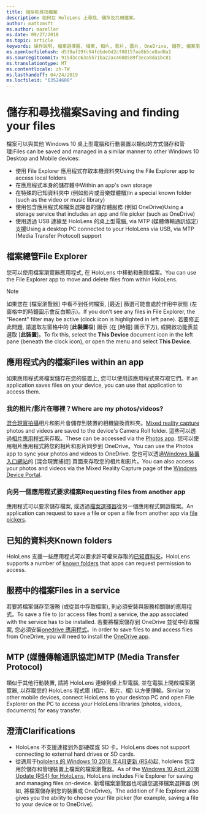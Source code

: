 ```yaml
---
title: 儲存和尋找檔案
description: 如何在 HoloLens 上尋找、儲存及共用檔案。
author: mattzmsft
ms.author: mazeller
ms.date: 09/27/2018
ms.topic: article
keywords: 操作說明, 檔案選擇器, 檔案, 相片, 影片, 圖片, OneDrive, 儲存, 檔案瀏覽器
ms.openlocfilehash: d539af29fc94fdbde0d2cf08157ae8b5ce8ad0a1
ms.sourcegitcommit: 915d3cc63a5571ba22ac4608589f3eca8da1bc81
ms.translationtype: MT
ms.contentlocale: zh-TW
ms.lasthandoff: 04/24/2019
ms.locfileid: "63524608"
---
```

# <a name="saving-and-finding-your-files"></a><span data-ttu-id="5f917-104">儲存和尋找檔案</span><span class="sxs-lookup"><span data-stu-id="5f917-104">Saving and finding your files</span></span>

<span data-ttu-id="5f917-105">檔案可以與其他 Windows 10 桌上型電腦和行動裝置以類似的方式儲存和管理:</span><span class="sxs-lookup"><span data-stu-id="5f917-105">Files can be saved and managed in a similar manner to other Windows 10 Desktop and Mobile devices:</span></span>
* <span data-ttu-id="5f917-106">使用 File Explorer 應用程式存取本機資料夾</span><span class="sxs-lookup"><span data-stu-id="5f917-106">Using the File Explorer app to access local folders</span></span>
* <span data-ttu-id="5f917-107">在應用程式本身的儲存體中</span><span class="sxs-lookup"><span data-stu-id="5f917-107">Within an app's own storage</span></span>
* <span data-ttu-id="5f917-108">在特殊的已知資料夾中 (例如影片或音樂媒體櫃)</span><span class="sxs-lookup"><span data-stu-id="5f917-108">In a special known folder (such as the video or music library)</span></span>
* <span data-ttu-id="5f917-109">使用包含應用程式和檔案選擇器的儲存體服務 (例如 OneDrive)</span><span class="sxs-lookup"><span data-stu-id="5f917-109">Using a storage service that includes an app and file picker (such as OneDrive)</span></span>
* <span data-ttu-id="5f917-110">使用透過 USB 連線至 HoloLens 的桌上型電腦, via MTP (媒體傳輸通訊協定) 支援</span><span class="sxs-lookup"><span data-stu-id="5f917-110">Using a desktop PC connected to your HoloLens via USB, via MTP (Media Transfer Protocol) support</span></span>

## <a name="file-explorer"></a><span data-ttu-id="5f917-111">檔案總管</span><span class="sxs-lookup"><span data-stu-id="5f917-111">File Explorer</span></span>

<span data-ttu-id="5f917-112">您可以使用檔案瀏覽器應用程式, 在 HoloLens 中移動和刪除檔案。</span><span class="sxs-lookup"><span data-stu-id="5f917-112">You can use the File Explorer app to move and delete files from within HoloLens.</span></span>

>[!NOTE]
><span data-ttu-id="5f917-113">如果您在 [檔案瀏覽器] 中看不到任何檔案, [最近] 篩選可能會處於作用中狀態 (左窗格中的時鐘圖示會反白顯示)。</span><span class="sxs-lookup"><span data-stu-id="5f917-113">If you don’t see any files in File Explorer, the "Recent" filter may be active (clock icon is highlighted in left pane).</span></span> <span data-ttu-id="5f917-114">若要修正此問題, 請選取左窗格中的 [**此裝置**檔] 圖示 (在 [時鐘] 圖示下方), 或開啟功能表並選取 [**此裝置**]。</span><span class="sxs-lookup"><span data-stu-id="5f917-114">To fix this, select the **This Device** document icon in the left pane (beneath the clock icon), or open the menu and select **This Device**.</span></span>

## <a name="files-within-an-app"></a><span data-ttu-id="5f917-115">應用程式內的檔案</span><span class="sxs-lookup"><span data-stu-id="5f917-115">Files within an app</span></span>

<span data-ttu-id="5f917-116">如果應用程式將檔案儲存在您的裝置上, 您可以使用該應用程式來存取它們。</span><span class="sxs-lookup"><span data-stu-id="5f917-116">If an application saves files on your device, you can use that application to access them.</span></span>

### <a name="where-are-my-photosvideos"></a><span data-ttu-id="5f917-117">我的相片/影片在哪裡？</span><span class="sxs-lookup"><span data-stu-id="5f917-117">Where are my photos/videos?</span></span>

<span data-ttu-id="5f917-118">[混合現實拍攝](mixed-reality-capture.md)相片和影片會儲存到裝置的相機變換資料夾。</span><span class="sxs-lookup"><span data-stu-id="5f917-118">[Mixed reality capture](mixed-reality-capture.md) photos and videos are saved to the device's Camera Roll folder.</span></span> <span data-ttu-id="5f917-119">這些可以透過[相片應用程式](see-your-photos.md#photos-app)來存取。</span><span class="sxs-lookup"><span data-stu-id="5f917-119">These can be accessed via the [Photos app](see-your-photos.md#photos-app).</span></span> <span data-ttu-id="5f917-120">您可以使用相片應用程式將您的相片和影片同步到 OneDrive。</span><span class="sxs-lookup"><span data-stu-id="5f917-120">You can use the Photos app to sync your photos and videos to OneDrive.</span></span> <span data-ttu-id="5f917-121">您也可以透過[Windows 裝置入口網站](using-the-windows-device-portal.md#mixed-reality-capture)的 [混合現實捕捉] 頁面來存取您的相片和影片。</span><span class="sxs-lookup"><span data-stu-id="5f917-121">You can also access your photos and videos via the Mixed Reality Capture page of the [Windows Device Portal](using-the-windows-device-portal.md#mixed-reality-capture).</span></span>

### <a name="requesting-files-from-another-app"></a><span data-ttu-id="5f917-122">向另一個應用程式要求檔案</span><span class="sxs-lookup"><span data-stu-id="5f917-122">Requesting files from another app</span></span>

<span data-ttu-id="5f917-123">應用程式可以要求儲存檔案, 或透過[檔案選擇器](app-model.md#file-pickers)從另一個應用程式開啟檔案。</span><span class="sxs-lookup"><span data-stu-id="5f917-123">An application can request to save a file or open a file from another app via [file pickers](app-model.md#file-pickers).</span></span>

## <a name="known-folders"></a><span data-ttu-id="5f917-124">已知的資料夾</span><span class="sxs-lookup"><span data-stu-id="5f917-124">Known folders</span></span>

<span data-ttu-id="5f917-125">HoloLens 支援一些應用程式可以要求許可權來存取的[已知資料夾](app-model.md#known-folders)。</span><span class="sxs-lookup"><span data-stu-id="5f917-125">HoloLens supports a number of [known folders](app-model.md#known-folders) that apps can request permission to access.</span></span>

## <a name="files-in-a-service"></a><span data-ttu-id="5f917-126">服務中的檔案</span><span class="sxs-lookup"><span data-stu-id="5f917-126">Files in a service</span></span>

<span data-ttu-id="5f917-127">若要將檔案儲存至服務 (或從其中存取檔案), 則必須安裝與服務相關聯的應用程式。</span><span class="sxs-lookup"><span data-stu-id="5f917-127">To save a file to (or access files from) a service, the app associated with the service has to be installed.</span></span> <span data-ttu-id="5f917-128">若要將檔案儲存到 OneDrive 並從中存取檔案, 您必須安裝[onedrive 應用程式](https://www.microsoft.com/store/apps/onedrive/9wzdncrfj1p3)。</span><span class="sxs-lookup"><span data-stu-id="5f917-128">In order to save files to and access files from OneDrive, you will need to install the [OneDrive app](https://www.microsoft.com/store/apps/onedrive/9wzdncrfj1p3).</span></span>

## <a name="mtp-media-transfer-protocol"></a><span data-ttu-id="5f917-129">MTP (媒體傳輸通訊協定)</span><span class="sxs-lookup"><span data-stu-id="5f917-129">MTP (Media Transfer Protocol)</span></span>

<span data-ttu-id="5f917-130">類似于其他行動裝置, 請將 HoloLens 連線到桌上型電腦, 並在電腦上開啟檔案瀏覽器, 以存取您的 HoloLens 程式庫 (相片、影片、檔) 以方便傳輸。</span><span class="sxs-lookup"><span data-stu-id="5f917-130">Similar to other mobile devices, connect HoloLens to your desktop PC and open File Explorer on the PC to access your HoloLens libraries (photos, videos, documents) for easy transfer.</span></span>

## <a name="clarifications"></a><span data-ttu-id="5f917-131">澄清</span><span class="sxs-lookup"><span data-stu-id="5f917-131">Clarifications</span></span>

* <span data-ttu-id="5f917-132">HoloLens 不支援連接到外部硬碟或 SD 卡。</span><span class="sxs-lookup"><span data-stu-id="5f917-132">HoloLens does not support connecting to external hard drives or SD cards.</span></span>
* <span data-ttu-id="5f917-133">從適用于[hololens 的 Windows 10 2018 年4月更新 (RS4)](release-notes-april-2018.md)起, hololens 包含用於儲存和管理裝置上檔案的檔案瀏覽器。</span><span class="sxs-lookup"><span data-stu-id="5f917-133">As of the [Windows 10 April 2018 Update (RS4) for HoloLens](release-notes-april-2018.md), HoloLens includes File Explorer for saving and managing files on-device.</span></span> <span data-ttu-id="5f917-134">新增檔案瀏覽器也可讓您選擇檔案選擇器 (例如, 將檔案儲存到您的裝置或 OneDrive)。</span><span class="sxs-lookup"><span data-stu-id="5f917-134">The addition of File Explorer also gives you the ability to choose your file picker (for example, saving a file to your device or to OneDrive).</span></span>

